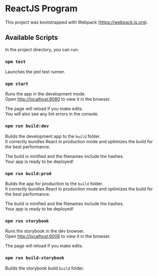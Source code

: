 # ReactJS Program

This project was bootstrapped with Webpack (https://webpack.js.org).

## Available Scripts

In the project directory, you can run:

### `npm test`

Launches the jest test runner.

### `npm start`

Runs the app in the development mode.\
Open [http://localhost:8080](http://localhost:8080) to view it in the browser.

The page will reload if you make edits.\
You will also see any lint errors in the console.

### `npm run build:dev`

Builds the development app to the `build` folder.\
It correctly bundles React in production mode and optimizes the build for the best performance.

The build is minified and the filenames include the hashes.\
Your app is ready to be deployed!

### `npm run build:prod`

Builds the app for production to the `build` folder.\
It correctly bundles React in production mode and optimizes the build for the best performance.

The build is minified and the filenames include the hashes.\
Your app is ready to be deployed!

### `npm run storybook`

Runs the storybook in the dev browser.\
Open [http://localhost:6006](http://localhost:6006) to view it in the browser.

The page will reload if you make edits.

### `npm run build-storybook`

Builds the storybook build `build` folder.
